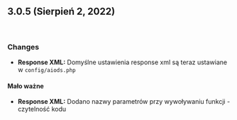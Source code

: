 ## **3.0.5 (Sierpień 2, 2022)**

<br>

### **Changes**

* **Response XML:** Domyślne ustawienia response xml są teraz ustawiane w `config/aiods.php`

#### **Mało ważne**

* **Response XML:** Dodano nazwy parametrów przy wywoływaniu funkcji - czytelność kodu
